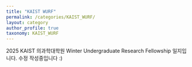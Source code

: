 ```yaml
---
title: "KAIST WURF"
permalink: /categories/KAIST_WURF/
layout: category
author_profile: true
taxonomy: KAIST_WURF
---
```


2025 KAIST 의과학대학원 Winter Undergraduate Research Fellowship 일지입니다. 수정 작성중입니다 :)